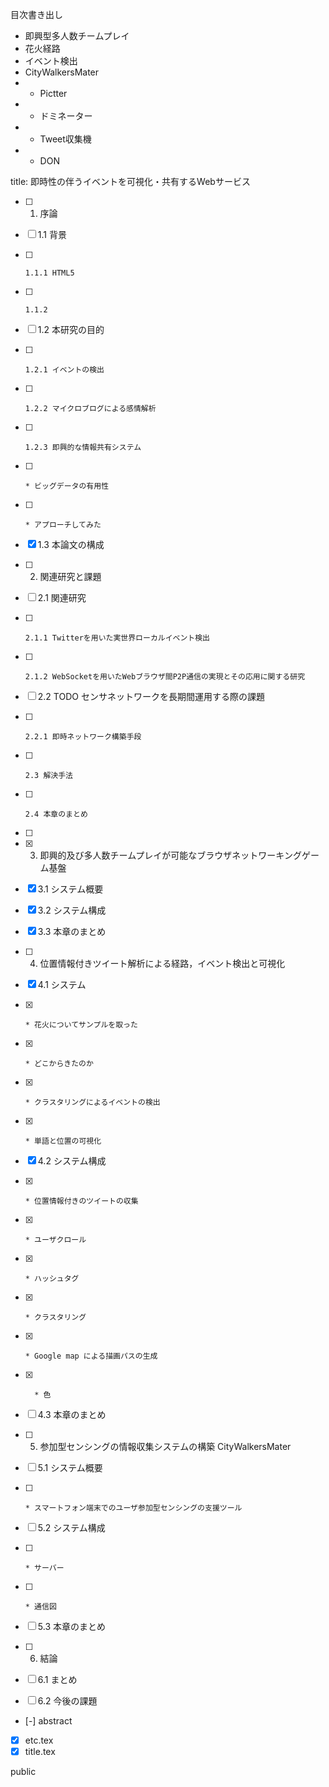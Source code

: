 目次書き出し

* 即興型多人数チームプレイ
* 花火経路
* イベント検出
* CityWalkersMater
* - Pictter
* - ドミネーター
* - Tweet収集機
* - DON

title: 即時性の伴うイベントを可視化・共有するWebサービス
- [ ] 1. 序論
- [ ]   1.1 背景
- [ ]     1.1.1 HTML5
- [ ]     1.1.2 
- [ ]   1.2 本研究の目的
- [ ]     1.2.1 イベントの検出
- [ ]     1.2.2 マイクロブログによる感情解析
- [ ]     1.2.3 即興的な情報共有システム
- [ ]     * ビッグデータの有用性
- [ ]     * アプローチしてみた
- [x]   1.3 本論文の構成

- [ ] 2. 関連研究と課題
- [ ]   2.1 関連研究
- [ ]     2.1.1 Twitterを用いた実世界ローカルイベント検出
- [ ]     2.1.2 WebSocketを用いたWebブラウザ間P2P通信の実現とその応用に関する研究
- [ ]   2.2 TODO センサネットワークを長期間運用する際の課題
- [ ]     2.2.1 即時ネットワーク構築手段
- [ ]     2.3 解決手法
- [ ]     2.4 本章のまとめ
- [ ] 

- [x] 3. 即興的及び多人数チームプレイが可能なブラウザネットワーキングゲーム基盤
- [x]   3.1 システム概要
- [x]   3.2 システム構成
- [x]   3.3 本章のまとめ

- [ ] 4. 位置情報付きツイート解析による経路，イベント検出と可視化
- [x]   4.1 システム
- [x]     * 花火についてサンプルを取った
- [x]     * どこからきたのか
- [x]     * クラスタリングによるイベントの検出
- [x]     * 単語と位置の可視化
- [x]   4.2 システム構成
- [x]     * 位置情報付きのツイートの収集
- [x]     * ユーザクロール
- [x]     * ハッシュタグ
- [x]     * クラスタリング
- [x]     * Google map による描画パスの生成
- [x]       * 色
- [ ]   4.3 本章のまとめ

- [ ] 5. 参加型センシングの情報収集システムの構築 CityWalkersMater
- [ ]   5.1 システム概要
- [ ]     * スマートフォン端末でのユーザ参加型センシングの支援ツール
- [ ]   5.2 システム構成
- [ ]     * サーバー
- [ ]     * 通信図
- [ ]   5.3 本章のまとめ

- [ ] 6. 結論
- [ ]   6.1 まとめ
- [ ]   6.2 今後の課題

- [-] abstract
- [x] etc.tex
- [x] title.tex

public

